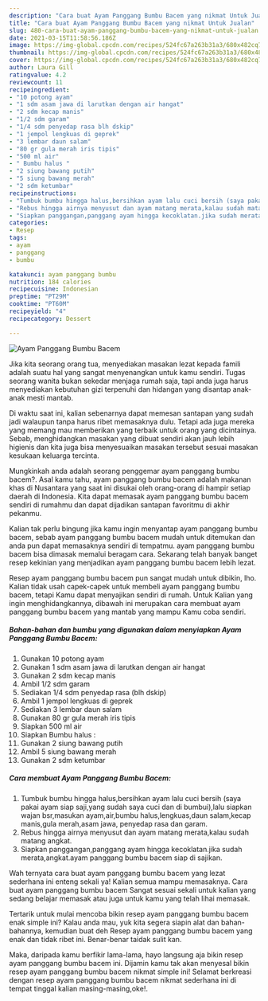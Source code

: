 ```yaml
---
description: "Cara buat Ayam Panggang Bumbu Bacem yang nikmat Untuk Jualan"
title: "Cara buat Ayam Panggang Bumbu Bacem yang nikmat Untuk Jualan"
slug: 480-cara-buat-ayam-panggang-bumbu-bacem-yang-nikmat-untuk-jualan
date: 2021-03-15T11:58:56.186Z
image: https://img-global.cpcdn.com/recipes/524fc67a263b31a3/680x482cq70/ayam-panggang-bumbu-bacem-foto-resep-utama.jpg
thumbnail: https://img-global.cpcdn.com/recipes/524fc67a263b31a3/680x482cq70/ayam-panggang-bumbu-bacem-foto-resep-utama.jpg
cover: https://img-global.cpcdn.com/recipes/524fc67a263b31a3/680x482cq70/ayam-panggang-bumbu-bacem-foto-resep-utama.jpg
author: Laura Gill
ratingvalue: 4.2
reviewcount: 11
recipeingredient:
- "10 potong ayam"
- "1 sdm asam jawa di larutkan dengan air hangat"
- "2 sdm kecap manis"
- "1/2 sdm garam"
- "1/4 sdm penyedap rasa blh dskip"
- "1 jempol lengkuas di geprek"
- "3 lembar daun salam"
- "80 gr gula merah iris tipis"
- "500 ml air"
- " Bumbu halus "
- "2 siung bawang putih"
- "5 siung bawang merah"
- "2 sdm ketumbar"
recipeinstructions:
- "Tumbuk bumbu hingga halus,bersihkan ayam lalu cuci bersih (saya pakai ayam siap saji,yang sudah saya cuci dan di bumbui),lalu siapkan wajan bsr,masukan ayam,air,bumbu halus,lengkuas,daun salam,kecap manis,gula merah,asam jawa, penyedap rasa dan garam."
- "Rebus hingga airnya menyusut dan ayam matang merata,kalau sudah matang angkat."
- "Siapkan panggangan,panggang ayam hingga kecoklatan.jika sudah merata,angkat.ayam panggang bumbu bacem siap di sajikan."
categories:
- Resep
tags:
- ayam
- panggang
- bumbu

katakunci: ayam panggang bumbu 
nutrition: 184 calories
recipecuisine: Indonesian
preptime: "PT29M"
cooktime: "PT60M"
recipeyield: "4"
recipecategory: Dessert

---
```



![Ayam Panggang Bumbu Bacem](https://img-global.cpcdn.com/recipes/524fc67a263b31a3/680x482cq70/ayam-panggang-bumbu-bacem-foto-resep-utama.jpg)

Jika kita seorang orang tua, menyediakan masakan lezat kepada famili adalah suatu hal yang sangat menyenangkan untuk kamu sendiri. Tugas seorang  wanita bukan sekedar menjaga rumah saja, tapi anda juga harus menyediakan kebutuhan gizi terpenuhi dan hidangan yang disantap anak-anak mesti mantab.

Di waktu  saat ini, kalian sebenarnya dapat memesan santapan yang sudah jadi walaupun tanpa harus ribet memasaknya dulu. Tetapi ada juga mereka yang memang mau memberikan yang terbaik untuk orang yang dicintainya. Sebab, menghidangkan masakan yang dibuat sendiri akan jauh lebih higienis dan kita juga bisa menyesuaikan masakan tersebut sesuai masakan kesukaan keluarga tercinta. 



Mungkinkah anda adalah seorang penggemar ayam panggang bumbu bacem?. Asal kamu tahu, ayam panggang bumbu bacem adalah makanan khas di Nusantara yang saat ini disukai oleh orang-orang di hampir setiap daerah di Indonesia. Kita dapat memasak ayam panggang bumbu bacem sendiri di rumahmu dan dapat dijadikan santapan favoritmu di akhir pekanmu.

Kalian tak perlu bingung jika kamu ingin menyantap ayam panggang bumbu bacem, sebab ayam panggang bumbu bacem mudah untuk ditemukan dan anda pun dapat memasaknya sendiri di tempatmu. ayam panggang bumbu bacem bisa dimasak memalui beragam cara. Sekarang telah banyak banget resep kekinian yang menjadikan ayam panggang bumbu bacem lebih lezat.

Resep ayam panggang bumbu bacem pun sangat mudah untuk dibikin, lho. Kalian tidak usah capek-capek untuk membeli ayam panggang bumbu bacem, tetapi Kamu dapat menyajikan sendiri di rumah. Untuk Kalian yang ingin menghidangkannya, dibawah ini merupakan cara membuat ayam panggang bumbu bacem yang mantab yang mampu Kamu coba sendiri.

<!--inarticleads1-->

##### Bahan-bahan dan bumbu yang digunakan dalam menyiapkan Ayam Panggang Bumbu Bacem:

1. Gunakan 10 potong ayam
1. Gunakan 1 sdm asam jawa di larutkan dengan air hangat
1. Gunakan 2 sdm kecap manis
1. Ambil 1/2 sdm garam
1. Sediakan 1/4 sdm penyedap rasa (blh dskip)
1. Ambil 1 jempol lengkuas di geprek
1. Sediakan 3 lembar daun salam
1. Gunakan 80 gr gula merah iris tipis
1. Siapkan 500 ml air
1. Siapkan  Bumbu halus :
1. Gunakan 2 siung bawang putih
1. Ambil 5 siung bawang merah
1. Gunakan 2 sdm ketumbar




<!--inarticleads2-->

##### Cara membuat Ayam Panggang Bumbu Bacem:

1. Tumbuk bumbu hingga halus,bersihkan ayam lalu cuci bersih (saya pakai ayam siap saji,yang sudah saya cuci dan di bumbui),lalu siapkan wajan bsr,masukan ayam,air,bumbu halus,lengkuas,daun salam,kecap manis,gula merah,asam jawa, penyedap rasa dan garam.
1. Rebus hingga airnya menyusut dan ayam matang merata,kalau sudah matang angkat.
1. Siapkan panggangan,panggang ayam hingga kecoklatan.jika sudah merata,angkat.ayam panggang bumbu bacem siap di sajikan.




Wah ternyata cara buat ayam panggang bumbu bacem yang lezat sederhana ini enteng sekali ya! Kalian semua mampu memasaknya. Cara buat ayam panggang bumbu bacem Sangat sesuai sekali untuk kalian yang sedang belajar memasak atau juga untuk kamu yang telah lihai memasak.

Tertarik untuk mulai mencoba bikin resep ayam panggang bumbu bacem enak simple ini? Kalau anda mau, yuk kita segera siapin alat dan bahan-bahannya, kemudian buat deh Resep ayam panggang bumbu bacem yang enak dan tidak ribet ini. Benar-benar taidak sulit kan. 

Maka, daripada kamu berfikir lama-lama, hayo langsung aja bikin resep ayam panggang bumbu bacem ini. Dijamin kamu tak akan menyesal bikin resep ayam panggang bumbu bacem nikmat simple ini! Selamat berkreasi dengan resep ayam panggang bumbu bacem nikmat sederhana ini di tempat tinggal kalian masing-masing,oke!.

